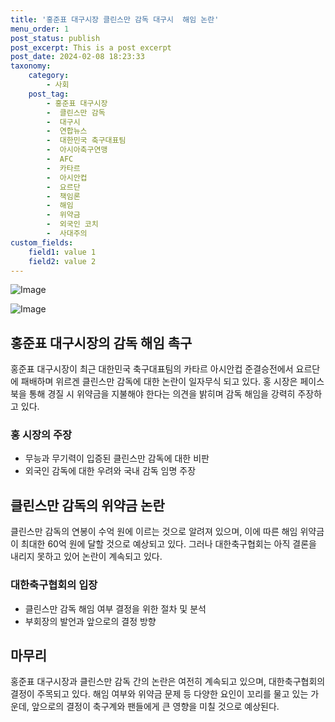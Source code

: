 ```yaml
---
title: '홍준표 대구시장 클린스만 감독 대구시  해임 논란'
menu_order: 1
post_status: publish
post_excerpt: This is a post excerpt
post_date: 2024-02-08 18:23:33
taxonomy:
    category:
        - 사회
    post_tag:
        - 홍준표 대구시장
        -  클린스만 감독
        -  대구시
        -  연합뉴스
        -  대한민국 축구대표팀
        -  아시아축구연맹
        -  AFC
        -  카타르
        -  아시안컵
        -  요르단
        -  책임론
        -  해임
        -  위약금
        -  외국인 코치
        -  사대주의
custom_fields:
    field1: value 1
    field2: value 2
---
```


![Image](https://imgnews.pstatic.net/image/081/2024/02/08/0003429432_001_20240208135901150.jpg?type=w647)

![Image](https://imgnews.pstatic.net/image/081/2024/02/08/0003429432_002_20240208135901190.jpg?type=w647)

## 홍준표 대구시장의 감독 해임 촉구
홍준표 대구시장이 최근 대한민국 축구대표팀의 카타르 아시안컵 준결승전에서 요르단에 패배하며 위르겐 클린스만 감독에 대한 논란이 일자무식 되고 있다. 홍 시장은 페이스북을 통해 경질 시 위약금을 지불해야 한다는 의견을 밝히며 감독 해임을 강력히 주장하고 있다.
### 홍 시장의 주장
- 무능과 무기력이 입증된 클린스만 감독에 대한 비판
- 외국인 감독에 대한 우려와 국내 감독 임명 주장
## 클린스만 감독의 위약금 논란
클린스만 감독의 연봉이 수억 원에 이르는 것으로 알려져 있으며, 이에 따른 해임 위약금이 최대한 60억 원에 달할 것으로 예상되고 있다. 그러나 대한축구협회는 아직 결론을 내리지 못하고 있어 논란이 계속되고 있다.
### 대한축구협회의 입장
- 클린스만 감독 해임 여부 결정을 위한 절차 및 분석
- 부회장의 발언과 앞으로의 결정 방향
## 마무리
홍준표 대구시장과 클린스만 감독 간의 논란은 여전히 계속되고 있으며, 대한축구협회의 결정이 주목되고 있다. 해임 여부와 위약금 문제 등 다양한 요인이 꼬리를 물고 있는 가운데, 앞으로의 결정이 축구계와 팬들에게 큰 영향을 미칠 것으로 예상된다.
